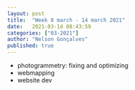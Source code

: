 ```yaml
---
layout: post
title:  "Week 8 march - 14 march 2021"
date:   2021-03-14 08:43:59
categories: ["03-2021"]
author: "Nelson Gonçalves"
published: true
---
```


* photogrammetry: fixing and optimizing
* webmapping
* website dev

